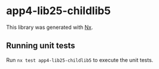 # app4-lib25-childlib5

This library was generated with [Nx](https://nx.dev).

## Running unit tests

Run `nx test app4-lib25-childlib5` to execute the unit tests.
